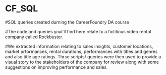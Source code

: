 # CF_SQL

#SQL queries created durning the CareerFoundry DA course

#The code and queries youl'll find here relate to a fictitious video rental company called Rockbuster. 

#We extracted information relating to sales insights, customer locations, market prformances, rental durations, performances with titles and genres and also title age ratings. Thrse scripts/ queries were then used to provide a visual story to the stakeholders of the company for review along with some suggestions on improving performance and sales.
